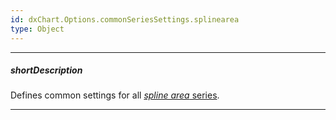 ```yaml
---
id: dxChart.Options.commonSeriesSettings.splinearea
type: Object
---
```

---
##### shortDescription
Defines common settings for all [*spline area* series](/api-reference/20%20Data%20Visualization%20Widgets/dxChart/5%20Series%20Types/SplineAreaSeries '/Documentation/ApiReference/UI_Components/dxChart/Series_Types/SplineAreaSeries/').

---
